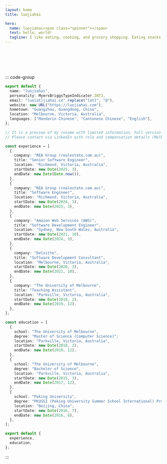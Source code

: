 ```yaml
---
layout: home
title: luojiahai

hero:
  name: luojiahai<span class="spinner"></span>
  text: hello, world!
  tagline: I like eating, cooking, and grocery shopping. Eating snacks after each meal is a must, usually potato chips or chocolates.
---
```


<Badge type="pink" label="🖥️" text="Software Engineering Labor" /><br/>
<Badge type="light-blue" label="✈️" text="MSFS FlyByWire A32NX Pilot" /><br/>
<Badge type="yellow" label="🍟" text="McDonald's Faithful Believer" /><br/>
<Badge type="red" label="🍗" text="Kentucky Fried Chicken Enthusiast" /><br/>

::: code-group

```typescript [whoami.ts] :line-numbers
export default {
  name: "luojiahai",
  personality: MyersBriggsTypeIndicator.INTJ,
  email: "luo[at]jiahai.co".replace("[at]", "@"),
  website: new URL("https://luojiahai.com"),
  hometown: "Guangzhou, Guangdong, China",
  location: "Melbourne, Victoria, Australia",
  languages: ["Mandarin Chinese", "Cantonese Chinese", "English"],
};
```

```typescript [resume.ts] :line-numbers
// It is a preview of my resume with limited information. Full version available upon request.
// Please contact via LinkedIn with role and compensation details (Melbourne or remote only; no agency inquiries).

const experience = [
  {
    company: "REA Group (realestate.com.au)",
    title: "Senior Software Engineer",
    location: "Richmond, Victoria, Australia",
    startDate: new Date(2025, 3),
    endDate: new Date(Date.now()),
  },
  {
    company: "REA Group (realestate.com.au)",
    title: "Software Engineer",
    location: "Richmond, Victoria, Australia",
    startDate: new Date(2024, 3),
    endDate: new Date(2025, 3),
  },
  {
    company: "Amazon Web Services (AWS)",
    title: "Software Development Engineer",
    location: "Sydney, New South Wales, Australia",
    startDate: new Date(2021, 10),
    endDate: new Date(2024, 3),
  },
  {
    company: "Deloitte",
    title: "Software Development Consultant",
    location: "Melbourne, Victoria, Australia",
    startDate: new Date(2020, 3),
    endDate: new Date(2021, 10),
  },
  {
    company: "The University of Melbourne",
    title: "Teaching Assistant",
    location: "Parkville, Victoria, Australia",
    startDate: new Date(2018, 2),
    endDate: new Date(2019, 12),
  },
];

const education = [
  {
    school: "The University of Melbourne",
    degree: "Master of Science (Computer Science)",
    location: "Parkville, Victoria, Australia",
    startDate: new Date(2018, 2),
    endDate: new Date(2019, 12),
  },
  {
    school: "The University of Melbourne",
    degree: "Bachelor of Science",
    location: "Parkville, Victoria, Australia",
    startDate: new Date(2015, 3),
    endDate: new Date(2017, 12),
  },
  {
    school: "Peking University",
    degree: "PKUSSI (Peking University Summer School International) Program",
    location: "Beijing, China",
    startDate: new Date(2016, 7),
    endDate: new Date(2016, 8),
  },
];

export default {
  experience,
  education,
};
```

:::
